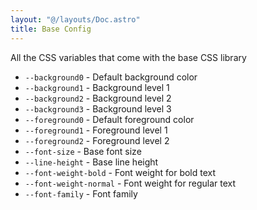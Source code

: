 ```yaml
---
layout: "@/layouts/Doc.astro"
title: Base Config
---
```


All the CSS variables that come with the base CSS library

- `--background0` - Default background color
- `--background1` - Background level 1
- `--background2` - Background level 2
- `--background3` - Background level 3
- `--foreground0` - Default foreground color
- `--foreground1` - Foreground level 1
- `--foreground2` - Foreground level 2
- `--font-size` - Base font size
- `--line-height` - Base line height
- `--font-weight-bold` - Font weight for bold text
- `--font-weight-normal` - Font weight for regular text
- `--font-family` - Font family
